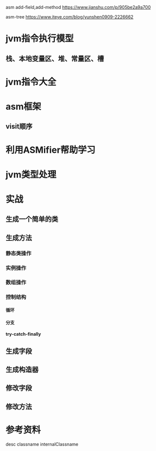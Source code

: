 asm add-field,add-method
https://www.jianshu.com/p/905be2a9a700

asm-tree
https://www.iteye.com/blog/yunshen0909-2226662

# jvm指令执行模型
## 栈、本地变量区、堆、常量区、槽
# jvm指令大全
# asm框架
## visit顺序
# 利用ASMifier帮助学习
# jvm类型处理
# 实战
## 生成一个简单的类
## 生成方法
### 静态类操作
### 实例操作
### 数组操作
### 控制结构
#### 循环
#### 分支
#### try-catch-finally
## 生成字段
## 生成构造器
## 修改字段
## 修改方法
## 
# 参考资料

desc
classname
internalClassname

